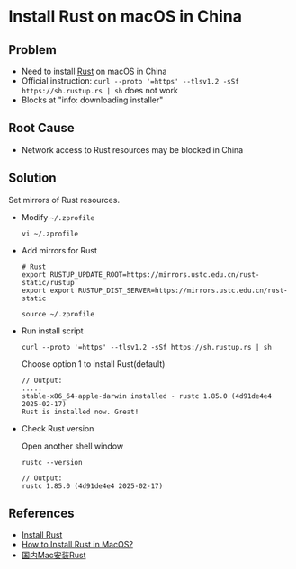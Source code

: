# Install Rust on macOS in China

## Problem
* Need to install [Rust](https://www.rust-lang.org/) on macOS in China
* Official instruction: `curl --proto '=https' --tlsv1.2 -sSf https://sh.rustup.rs | sh` does not work
* Blocks at "info: downloading installer"

## Root Cause
* Network access to Rust resources may be blocked in China

## Solution
Set mirrors of Rust resources.

* Modify `~/.zprofile`

  ```shell
  vi ~/.zprofile
  ```

* Add mirrors for Rust

  ```shell
  # Rust
  export RUSTUP_UPDATE_ROOT=https://mirrors.ustc.edu.cn/rust-static/rustup
  export export RUSTUP_DIST_SERVER=https://mirrors.ustc.edu.cn/rust-static  
  ```

  ```shell
  source ~/.zprofile
  ```

* Run install script

  ```shell
  curl --proto '=https' --tlsv1.2 -sSf https://sh.rustup.rs | sh
  ```

  Choose option 1 to install Rust(default)

  ```shell
  // Output:
  .....
  stable-x86_64-apple-darwin installed - rustc 1.85.0 (4d91de4e4 2025-02-17)
  Rust is installed now. Great! 
  ```

* Check Rust version

  Open another shell window

  ```shell
  rustc --version
  
  // Output:
  rustc 1.85.0 (4d91de4e4 2025-02-17)
  ```
    
## References
* [Install Rust](https://www.rust-lang.org/tools/install)
* [How to Install Rust in MacOS?](https://www.geeksforgeeks.org/how-to-install-rust-in-macos/)
* [国内Mac安装Rust](https://zhuanlan.zhihu.com/p/13143172984)
